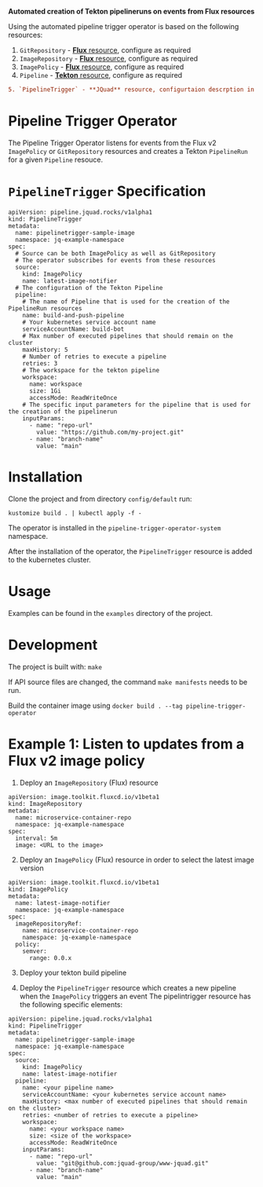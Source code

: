 **Automated creation of Tekton pipelineruns on events from Flux resources**

Using the automated pipeline trigger operator is based on the following resources:
1. `GitRepository` - [**Flux** resource](https://fluxcd.io/docs/components/source/gitrepositories/), configure as required
2. `ImageRepository` - [**Flux** resource](https://fluxcd.io/docs/components/image/imagerepositories/), configure as required
3. `ImagePolicy` - [**Flux** resource](https://fluxcd.io/docs/components/image/imagepolicies/), configure as required
4. `Pipeline` - [**Tekton** resource](https://tekton.dev/docs/pipelines/pipelines/), configure as required
```diff
5. `PipelineTrigger` - **JQuad** resource, configurtaion descrption in this readme
```

# Pipeline Trigger Operator

The Pipeline Trigger Operator listens for events from the Flux v2 `ImagePolicy` or `GitRepository` resources and creates a Tekton `PipelineRun` for a given `Pipeline` resouce.

# `PipelineTrigger` Specification

```
apiVersion: pipeline.jquad.rocks/v1alpha1
kind: PipelineTrigger
metadata:
  name: pipelinetrigger-sample-image
  namespace: jq-example-namespace
spec:
  # Source can be both ImagePolicy as well as GitRepository
  # The operator subscribes for events from these resources
  source: 
    kind: ImagePolicy
    name: latest-image-notifier
  # The configuration of the Tekton Pipeline 
  pipeline: 
    # The name of Pipeline that is used for the creation of the PipelineRun resources
    name: build-and-push-pipeline
    # Your kubernetes service account name
    serviceAccountName: build-bot
    # Max number of executed pipelines that should remain on the cluster
    maxHistory: 5
    # Number of retries to execute a pipeline
    retries: 3
    # The workspace for the tekton pipeline
    workspace:
      name: workspace
      size: 1Gi
      accessMode: ReadWriteOnce
    # The specific input parameters for the pipeline that is used for the creation of the pipelinerun 
    inputParams:
      - name: "repo-url"
        value: "https://github.com/my-project.git"
      - name: "branch-name"
        value: "main"
```

# Installation

Clone the project and from directory `config/default` run:

`kustomize build . | kubectl apply -f -`

The operator is installed in the `pipeline-trigger-operator-system` namespace. 

After the installation of the operator, the `PipelineTrigger` resource is added to the kubernetes cluster.

# Usage

Examples can be found in the `examples` directory of the project. 

# Development

The project is built with: `make`

If API source files are changed, the command `make manifests` needs to be run. 

Build the container image using `docker build . --tag pipeline-trigger-operator`

# Example 1: Listen to updates from a Flux v2 image policy

1. Deploy an `ImageRepository` (Flux) resource

```
apiVersion: image.toolkit.fluxcd.io/v1beta1
kind: ImageRepository
metadata:
  name: microservice-container-repo 
  namespace: jq-example-namespace
spec:
  interval: 5m
  image: <URL to the image>
```

2. Deploy an `ImagePolicy` (Flux) resource in order to select the latest image version

```
apiVersion: image.toolkit.fluxcd.io/v1beta1
kind: ImagePolicy
metadata:
  name: latest-image-notifier
  namespace: jq-example-namespace
spec:
  imageRepositoryRef:
    name: microservice-container-repo
    namespace: jq-example-namespace
  policy:
    semver:
      range: 0.0.x

```

3. Deploy your tekton build pipeline

4. Deploy the `PipelineTrigger` resource which creates a new pipeline when the `ImagePolicy` triggers an event
The pipelintrigger resource has the following specific elements:

```
apiVersion: pipeline.jquad.rocks/v1alpha1
kind: PipelineTrigger
metadata:
  name: pipelinetrigger-sample-image
  namespace: jq-example-namespace
spec:
  source: 
    kind: ImagePolicy
    name: latest-image-notifier
  pipeline: 
    name: <your pipeline name>
    serviceAccountName: <your kubernetes service account name>
    maxHistory: <max number of executed pipelines that should remain on the cluster>
    retries: <number of retries to execute a pipeline>
    workspace:
      name: <your workspace name>
      size: <size of the workspace>
      accessMode: ReadWriteOnce
    inputParams:
      - name: "repo-url"
        value: "git@github.com:jquad-group/www-jquad.git"
      - name: "branch-name"
        value: "main"
```



